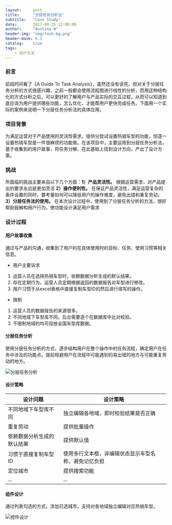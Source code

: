 ```yaml
---
layout:     post
title:      "分层任务分析法"
subtitle:   "Case Study"
date:       2017-09-25 12:00:00
author:     "Austina W"
header-img: "img/task-bg.png"
header-mask: 0.3
catalog:    true
tags:
    - 设计方法
---
```


### 前言

前段时间看了《A Guide To Task Analysis》，虽然还没有读完，但对关于分层任务分析的方式很感兴趣，之前一般都会使用流程图进行线性的分析，而用这种结构化的方式分析之后，可以更好的了解用户与产品实际的交互过程，从而可以知道到底应该为用户提供哪些功能，怎么优化，才能帮用户更快完成任务。下面用一个实际的案例来说明一下分层任务分析法的具体应用。



### 项目背景

为满足运营对于产品使用的灵活性需求，提供分尝试设置热销车型的功能，但逐一设置热销车型是一件很麻烦的功能做。在该项目中，主要运用到分层任务分析法，基于收集到的用户故事，将任务分解，在此基础上找到设计方向，产出了设计方案。



### 挑战

所面临的挑战主要来自以下几个方面：**1）产品灵活性。** 根据运营需求，对产品提出的要求永远是更加灵活  **2）操作便利性。** 在保证产品灵活性，满足运营复杂的条件设置的同时，要考量如何可以降低用户的操作难度，避免出错和重复劳动。 **3）分层任务法的使用。** 在本次设计过程中，使用到了分层任务分析的方法，很好帮助我解构用户行为，使功能设计满足用户需求



### 设计过程

#### 用户故事收集

通过与产品的沟通，收集到了用户的在具体使用时的目标、任务、使用习惯等相关信息。

- 用户主要诉求

1. 运营人员在选择热销车型时，依赖数据分析生成的默认结果。
2. 存在定期行为，运营人员定期根据返回的数据报告对车型进行修改。
3. 用户习惯于从excel表格中直接复制车型ID的然后进行填写的操作。



- 限制

1. 运营人员的数据报告的来源很多。
2. 不同地域下车型库不同，后台需要逐个在数据库中比对校验。
3. 不限制地域的均可投放全国车型库数据。





#### 分层任务分析

使用分层任务分析的方式，逐步结构用户在整个操作中的任务流程，确定用户在任务中涉及的功能点。提前规避用户在流程中可能遇到的易出错的地方与可能重复劳动的地方。

![分层任务分析](http://omqsjp4nk.bkt.clouddn.com/%E4%BB%BB%E5%8A%A1%E5%88%86%E6%9E%90.jpg)





#### 设计策略

| 设计问题          | 设计策略                       |
| ------------- | -------------------------- |
| 不同地域下车型库不同    | 独立编辑各地域，即时校验结果是否正确         |
| 重复劳动          | 提供批量操作                     |
| 依赖数据分析生成的默认结果 | 提供默认值                      |
| 习惯于直接复制车型ID   | 使用多行文本框，非编辑状态显示车型名称，避免记忆负担 |
| 定位城市          | 提供搜索功能                     |
| ...           | ...                        |





#### 组件设计

通过列表勾选的方式，添加已选城市，支持对各地域独立编辑对应热销车型。

![控件设计](http://omqsjp4nk.bkt.clouddn.com/%E7%BA%BF%E6%A1%86%E5%9B%BE.png)
